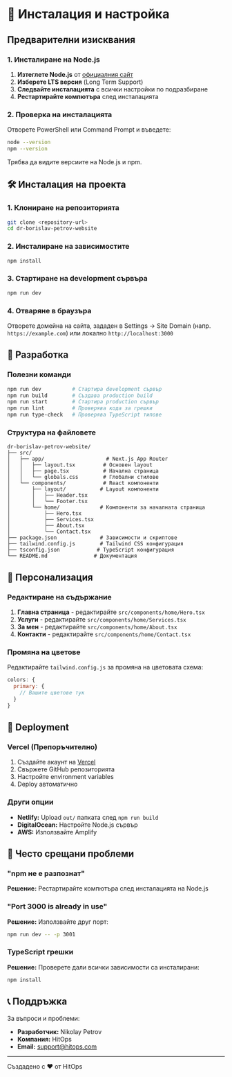 # 🚀 Инсталация и настройка

## Предварителни изисквания

### 1. Инсталиране на Node.js

1. **Изтеглете Node.js** от [официалния сайт](https://nodejs.org/)
2. **Изберете LTS версия** (Long Term Support)
3. **Следвайте инсталацията** с всички настройки по подразбиране
4. **Рестартирайте компютъра** след инсталацията

### 2. Проверка на инсталацията

Отворете PowerShell или Command Prompt и въведете:

```bash
node --version
npm --version
```

Трябва да видите версиите на Node.js и npm.

## 🛠 Инсталация на проекта

### 1. Клониране на репозиторията

```bash
git clone <repository-url>
cd dr-borislav-petrov-website
```

### 2. Инсталиране на зависимостите

```bash
npm install
```

### 3. Стартиране на development сървъра

```bash
npm run dev
```

### 4. Отваряне в браузъра

Отворете домейна на сайта, зададен в Settings → Site Domain (напр. `https://example.com`) или локално `http://localhost:3000`

## 🔧 Разработка

### Полезни команди

```bash
npm run dev          # Стартира development сървър
npm run build        # Създава production build
npm run start        # Стартира production сървър
npm run lint         # Проверява кода за грешки
npm run type-check   # Проверява TypeScript типове
```

### Структура на файловете

```
dr-borislav-petrov-website/
├── src/
│   ├── app/                    # Next.js App Router
│   │   ├── layout.tsx         # Основен layout
│   │   ├── page.tsx           # Начална страница
│   │   └── globals.css        # Глобални стилове
│   └── components/            # React компоненти
│       ├── layout/           # Layout компоненти
│       │   ├── Header.tsx
│       │   └── Footer.tsx
│       └── home/             # Компоненти за началната страница
│           ├── Hero.tsx
│           ├── Services.tsx
│           ├── About.tsx
│           └── Contact.tsx
├── package.json              # Зависимости и скриптове
├── tailwind.config.js        # Tailwind CSS конфигурация
├── tsconfig.json            # TypeScript конфигурация
└── README.md               # Документация
```

## 🎨 Персонализация

### Редактиране на съдържание

1. **Главна страница** - редактирайте `src/components/home/Hero.tsx`
2. **Услуги** - редактирайте `src/components/home/Services.tsx`
3. **За мен** - редактирайте `src/components/home/About.tsx`
4. **Контакти** - редактирайте `src/components/home/Contact.tsx`

### Промяна на цветове

Редактирайте `tailwind.config.js` за промяна на цветовата схема:

```javascript
colors: {
  primary: {
    // Вашите цветове тук
  }
}
```

## 🚀 Deployment

### Vercel (Препоръчително)

1. Създайте акаунт на [Vercel](https://vercel.com)
2. Свържете GitHub репозиторията
3. Настройте environment variables
4. Deploy автоматично

### Други опции

- **Netlify:** Upload `out/` папката след `npm run build`
- **DigitalOcean:** Настройте Node.js сървър
- **AWS:** Използвайте Amplify

## 🐛 Често срещани проблеми

### "npm не е разпознат"

**Решение:** Рестартирайте компютъра след инсталацията на Node.js

### "Port 3000 is already in use"

**Решение:** Използвайте друг порт:
```bash
npm run dev -- -p 3001
```

### TypeScript грешки

**Решение:** Проверете дали всички зависимости са инсталирани:
```bash
npm install
```

## 📞 Поддръжка

За въпроси и проблеми:
- **Разработчик:** Nikolay Petrov
- **Компания:** HitOps
- **Email:** support@hitops.com

---

Създадено с ❤️ от HitOps 
